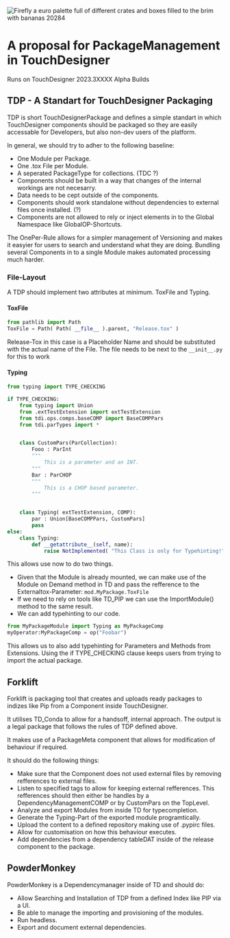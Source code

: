 
![Firefly a euro palette full of different crates and boxes filled to the brim with bananas 20284](https://github.com/user-attachments/assets/f99a642a-b3c6-42c8-9f2a-f17d1e444678)

# A proposal for PackageManagement in TouchDesigner

Runs on TouchDesigner 2023.3XXXX Alpha Builds

## TDP - A Standart for TouchDesigner Packaging
TDP is short TouchDesignerPackage and defines a simple standart in which TouchDesigner components should be packaged so they are easily accessable for Developers, but also non-dev users of the platform.

In general, we should try to adher to the following baseline:
- One Module per Package.
- One .tox File per Module.
- A seperated PackageType for collections. (TDC ?)
- Components should be built in a way that changes of the internal workings are not necesarry.
- Data needs to be cept outside of the components.
- Components should work standalone without dependencies to external files once installed. (?)
- Components are not allowed to rely or inject elements in to the Global Namespace like GlobalOP-Shortcuts.

The OnePer-Rule allows for a simpler management of Versioning and makes it easyier for users to search and understand what they are doing. Bundling several Components in to a single Module makes automated processing much harder.

### File-Layout
A TDP should implement two attributes at minimum. ToxFile and Typing.

#### ToxFile
```python
from pathlib import Path
ToxFile = Path( Path( __file__ ).parent, "Release.tox" )
```
Release-Tox in this case is a Placeholder Name and should be substituted with the actual name of the File. 
The file needs to be next to the ```__init__.py``` for this to work
#### Typing
```python
from typing import TYPE_CHECKING

if TYPE_CHECKING:
    from typing import Union
    from .extTestExtension import extTestExtension
    from tdi.ops.comps.baseCOMP import BaseCOMPPars
    from tdi.parTypes import *


    class CustomPars(ParCollection):
        Fooo : ParInt
        """
            This is a parameter and an INT.
        """
        Bar : ParCHOP
        """
            This is a CHOP based parameter.
        """


    class Typing( extTestExtension, COMP):
        par : Union[BaseCOMPPars, CustomPars]
        pass
else:
    class Typing:
        def __getattribute__(self, name):
            raise NotImplemented( "This Class is only for Typehinting!")
```

This allows use now to do two things. 
- Given that the Module is already mounted, we can make use of the Module on Demand method in TD and pass the refference to the Externaltox-Parameter:
```mod.MyPackage.ToxFile```
- If we need to rely on tools like TD_PIP we can use the ImportModule() method to the same result.
- We can add typehinting to our code.
```python
from MyPackageModule import Typing as MyPackageComp
myOperator:MyPackageComp = op("Foobar")
```
This allows us to also add typehinting for Parameters and Methods from Extensions.
Using the if TYPE_CHECKING clause keeps users from trying to import the actual package.

## Forklift
Forklift is packaging tool that creates and uploads ready packages to indizes like Pip from a Component inside TouchDesigner.

It utilises TD_Conda to allow for a handsoff, internal approach. The output is a legal package that follows the rules of TDP defined above. 

It makes use of a PackageMeta component that allows for modification of behaviour if required.

It should do the following things:
- Make sure that the Component does not used external files by removing refferences to external files.
- Listen to specified tags to allow for keeping external refferences. This refferences should then either be handles by a DependencyManagementCOMP or by CustomPars on the TopLevel.
- Analyze and export Modules from inside TD for typecompletion.
- Generate the Typing-Part of the exported module programtically.
- Upload the content to a defined repository making use of .pypirc files.
- Allow for customisation on how this behaviour executes.
- Add dependencies from a dependency tableDAT inside of the release component to the package.

## PowderMonkey
PowderMonkey is a Dependencymanager inside of TD and should do:
- Allow Searching and Installation of TDP from a defined Index like PIP via a UI.
- Be able to manage the importing and provisioning of the modules.
- Run headless.
- Export and document external dependencies. 
